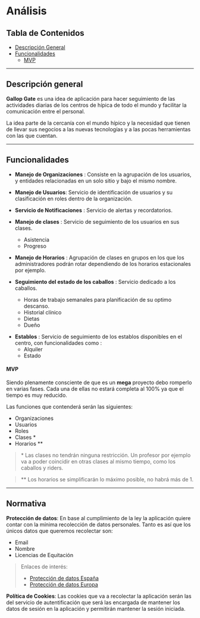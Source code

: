 # Análisis

## Tabla de Contenidos

- [Descripción General](#descripción-general)
- [Funcionalidades](#funcionalidades)
	- [MVP](#mvp)
---

## Descripción general 

**Gallop Gate** es una idea de aplicación para hacer seguimiento de las actividades diarias de los centros de hípica de todo el mundo y facilitar la comunicación entre el personal.

La idea parte de la cercanía con el mundo hípico y la necesidad que tienen de llevar sus negocios a las nuevas tecnologías y a las pocas herramientas con las que cuentan.

---

## Funcionalidades

- **Manejo de Organizaciones** : Consiste en la agrupación de los usuarios, y entidades relacionadas en un solo sitio y bajo el mismo nombre.

- **Manejo de Usuarios**: Servicio de identificación de usuarios y su clasificación en roles dentro de la organización. 

- **Servicio de Notificaciones** : Servicio de alertas y recordatorios.

- **Manejo de clases**   : Servicio de seguimiento de los usuarios en sus clases.
	- Asistencia
	- Progreso

- **Manejo de Horarios** : Agrupación de clases en grupos en los que los administradores podrán rotar dependiendo de los horarios estacionales por ejemplo.

- **Seguimiento del estado de los caballos** : Servicio dedicado a los caballos.
	- Horas de trabajo semanales para planificación de su optimo descanso.
	- Historial clínico
	- Dietas
	- Dueño

* **Establos** : Servicio de seguimiento de los establos disponibles en el centro, con funcionalidades como :
	* Alquiler
	* Estado

#### **MVP**

Siendo plenamente consciente de que es un **mega** proyecto debo romperlo en varias fases. Cada una de ellas no estará completa al 100% ya que el tiempo es muy reducido.

Las funciones que contenderá serán las siguientes:
- Organizaciones
- Usuarios
- Roles
- Clases  \*
- Horarios \**

> \* Las clases no tendrán ninguna restricción. Un profesor por ejemplo va a poder coincidir en otras clases al mismo tiempo, como los caballos y riders.

>  \** Los horarios se simplificarán lo máximo posible, no habrá más de 1.

---
## Normativa

**Protección de datos**:
En base al cumplimiento de la ley la aplicación quiere contar con la mínima recolección de datos personales. Tanto es así que los únicos datos que queremos recolectar son:
- Email
- Nombre
- Licencias de Equitación

> Enlaces de interés:
>  - [Protección de datos España](https://www.boe.es/buscar/act.php?id=BOE-A-2018-16673)
>  - [Protección de datos Europa](https://eur-lex.europa.eu/eli/reg/2016/679/oj)

**Política de Cookies**:
Las cookies que va a recolectar la aplicación serán las del servicio de autentificación que será las encargada de mantener los datos de sesión en la aplicación y permitirán mantener la sesión iniciada.
